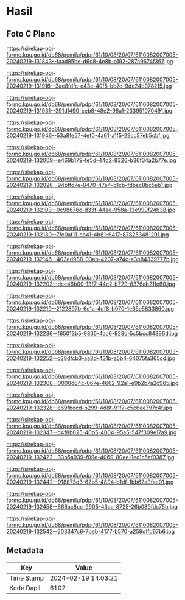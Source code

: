 # Hasil

## Foto C Plano

https://sirekap-obj-formc.kpu.go.id/db68/pemilu/pdpr/61/10/08/20/07/6110082007005-20240219-131843--faad85be-d6c8-4e8b-a192-287c9674f367.jpg

https://sirekap-obj-formc.kpu.go.id/db68/pemilu/pdpr/61/10/08/20/07/6110082007005-20240219-131916--3ae8fdfc-c43c-40f5-bb7d-9de24b978215.jpg

https://sirekap-obj-formc.kpu.go.id/db68/pemilu/pdpr/61/10/08/20/07/6110082007005-20240219-131931--391df490-ceb8-48e2-98a1-233951070491.jpg

https://sirekap-obj-formc.kpu.go.id/db68/pemilu/pdpr/61/10/08/20/07/6110082007005-20240219-131946--53a8fe57-4ef0-4a61-a1f5-29cc57eb5cbf.jpg

https://sirekap-obj-formc.kpu.go.id/db68/pemilu/pdpr/61/10/08/20/07/6110082007005-20240219-132009--e469b179-fe5d-44c2-8326-b36f34a2b77e.jpg

https://sirekap-obj-formc.kpu.go.id/db68/pemilu/pdpr/61/10/08/20/07/6110082007005-20240219-132026--94bffd7e-8470-47e4-b1cb-fdbec8bc5eb1.jpg

https://sirekap-obj-formc.kpu.go.id/db68/pemilu/pdpr/61/10/08/20/07/6110082007005-20240219-132103--0c98676c-d33f-44ae-958a-13e999f24638.jpg

https://sirekap-obj-formc.kpu.go.id/db68/pemilu/pdpr/61/10/08/20/07/6110082007005-20240219-132130--7fe0af11-cb41-4b81-9417-878253481291.jpg

https://sirekap-obj-formc.kpu.go.id/db68/pemilu/pdpr/61/10/08/20/07/6110082007005-20240219-132146--403ed988-03ab-4207-a74c-a3b84339777b.jpg

https://sirekap-obj-formc.kpu.go.id/db68/pemilu/pdpr/61/10/08/20/07/6110082007005-20240219-132203--dcc46b00-13f7-44c2-b729-8376ab21fe60.jpg

https://sirekap-obj-formc.kpu.go.id/db68/pemilu/pdpr/61/10/08/20/07/6110082007005-20240219-132219--2122897b-6e1a-4df8-b070-1e65e5833860.jpg

https://sirekap-obj-formc.kpu.go.id/db68/pemilu/pdpr/61/10/08/20/07/6110082007005-20240219-132236--f65013b5-9835-4ac6-928c-5c5bcc84396d.jpg

https://sirekap-obj-formc.kpu.go.id/db68/pemilu/pdpr/61/10/08/20/07/6110082007005-20240219-132252--c38dfcb3-aa3d-431b-a5b4-64075fa365cd.jpg

https://sirekap-obj-formc.kpu.go.id/db68/pemilu/pdpr/61/10/08/20/07/6110082007005-20240219-132308--0000d64c-067e-4662-92a1-e9b2b7a2c965.jpg

https://sirekap-obj-formc.kpu.go.id/db68/pemilu/pdpr/61/10/08/20/07/6110082007005-20240219-132328--e69fbccd-b299-4d8f-91f7-c5c6ee797c4f.jpg

https://sirekap-obj-formc.kpu.go.id/db68/pemilu/pdpr/61/10/08/20/07/6110082007005-20240219-132347--d4f8b025-40b5-4004-95a5-547f309e17a9.jpg

https://sirekap-obj-formc.kpu.go.id/db68/pemilu/pdpr/61/10/08/20/07/6110082007005-20240219-132422--33b5a939-f09e-4069-80ee-1ec1c5af0387.jpg

https://sirekap-obj-formc.kpu.go.id/db68/pemilu/pdpr/61/10/08/20/07/6110082007005-20240219-132442--918873d3-62b5-4804-b1df-1bb62a9fae01.jpg

https://sirekap-obj-formc.kpu.go.id/db68/pemilu/pdpr/61/10/08/20/07/6110082007005-20240219-132458--866ac8cc-9905-43aa-8725-26b089fdc75b.jpg

https://sirekap-obj-formc.kpu.go.id/db68/pemilu/pdpr/61/10/08/20/07/6110082007005-20240219-132542--203347c6-7beb-4177-b570-a259dffd67b6.jpg


## Metadata

| Key        | Value               |
| ---------- | ------------------- |
| Time Stamp | 2024-02-19 14:03:21 |
| Kode Dapil | 6102                |



